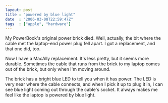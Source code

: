 ```yaml
---
layout: post
title : "powered by blue light"
date  : "2006-03-08T22:59:47Z"
tags  : ["apple", "hardware"]
---
```

My PowerBook's original power brick died.  Well, actually, the bit where the cable met the laptop-end power plug fell apart.  I got a replacement, and that one did, too.

Now I have a MacAlly replacement.  It's less pretty, but it seems more durable. Sometimes the cable that runs from the brick to my laptop comes out of the brick, but only when I'm moving around.

The brick has a bright blue LED to tell you when it has power.  The LED is very near where the cable connects, and when I pick it up to plug it in, I can see blue light coming out through the cable's socket.  It always makes me feel like the laptop is powered by blue light. 
